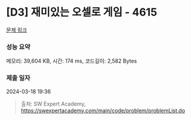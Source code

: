 # [D3] 재미있는 오셀로 게임 - 4615 

[문제 링크](https://swexpertacademy.com/main/code/problem/problemDetail.do?contestProbId=AWQmA4uK8ygDFAXj) 

### 성능 요약

메모리: 39,604 KB, 시간: 174 ms, 코드길이: 2,582 Bytes

### 제출 일자

2024-03-18 19:36



> 출처: SW Expert Academy, https://swexpertacademy.com/main/code/problem/problemList.do